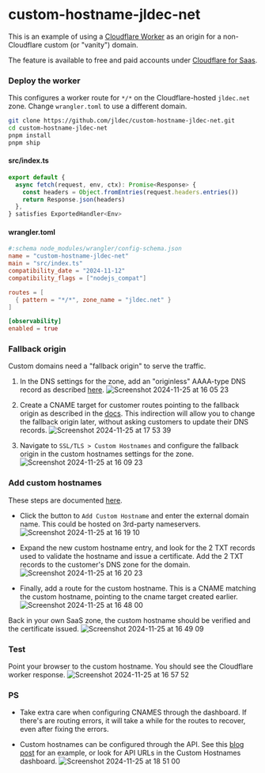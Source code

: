 # custom-hostname-jldec-net

This is an example of using a [Cloudflare Worker](https://developers.cloudflare.com/workers) as an origin for a non-Cloudflare custom (or "vanity") domain.

The feature is available to free and paid accounts under [Cloudflare for Saas](https://developers.cloudflare.com/cloudflare-for-platforms/cloudflare-for-saas/plans/).

### Deploy the worker
This configures a worker route for `*/*` on the Cloudflare-hosted `jldec.net` zone. Change `wrangler.toml` to use a different domain.

```sh
git clone https://github.com/jldec/custom-hostname-jldec-net.git
cd custom-hostname-jldec-net
pnpm install
pnpm ship
```

#### src/index.ts
```ts
export default {
  async fetch(request, env, ctx): Promise<Response> {
    const headers = Object.fromEntries(request.headers.entries())
    return Response.json(headers)
  },
} satisfies ExportedHandler<Env>
```

#### wrangler.toml
```toml
#:schema node_modules/wrangler/config-schema.json
name = "custom-hostname-jldec-net"
main = "src/index.ts"
compatibility_date = "2024-11-12"
compatibility_flags = ["nodejs_compat"]

routes = [
  { pattern = "*/*", zone_name = "jldec.net" }
]

[observability]
enabled = true
```

### Fallback origin
Custom domains need a "fallback origin" to serve the traffic.

1. In the DNS settings for the zone, add an "originless" AAAA-type DNS record as described [here](https://developers.cloudflare.com/cloudflare-for-platforms/cloudflare-for-saas/start/advanced-settings/worker-as-origin/).
![Screenshot 2024-11-25 at 16 05 23](https://github.com/user-attachments/assets/98b3cfde-3f23-4bfc-8365-713b75bdb7c4)

2. Create a CNAME target for customer routes pointing to the fallback origin as described in the [docs](https://developers.cloudflare.com/cloudflare-for-platforms/cloudflare-for-saas/start/getting-started/#2-optional-create-cname-target). This indirection will allow you to change the fallback origin later, without asking customers to update their DNS records.
![Screenshot 2024-11-25 at 17 53 39](https://github.com/user-attachments/assets/f19fc75b-f94c-4f04-bfa4-c6deed10dd67)

4. Navigate to `SSL/TLS > Custom Hostnames` and configure the fallback origin in the custom hostnames settings for the zone.
![Screenshot 2024-11-25 at 16 09 23](https://github.com/user-attachments/assets/55db20cd-27ad-4a00-a0de-adb818747781)

### Add custom hostnames
These steps are documented [here](https://developers.cloudflare.com/cloudflare-for-platforms/cloudflare-for-saas/start/getting-started/#per-hostname-setup).

- Click the button to `Add Custom Hostname` and enter the external domain name. This could be hosted on 3rd-party nameservers.
![Screenshot 2024-11-25 at 16 19 10](https://github.com/user-attachments/assets/36f28e30-3aa9-4485-9f44-af37470415ad)

- Expand the new custom hostname entry, and look for the 2 TXT records used to validate the hostname and issue a certificate. Add the 2 TXT records to the customer's DNS zone for the domain.
![Screenshot 2024-11-25 at 16 20 23](https://github.com/user-attachments/assets/0b572ef4-4713-4980-8486-943b3f58d2db)

- Finally, add a route for the custom hostname. This is a CNAME matching the custom hostname, pointing to the cname target created earlier.
![Screenshot 2024-11-25 at 16 48 00](https://github.com/user-attachments/assets/60864735-d9d1-4aab-a799-6f8ce08c263d)

Back in your own SaaS zone, the custom hostname should be verified and the certificate issued.
![Screenshot 2024-11-25 at 16 49 09](https://github.com/user-attachments/assets/3ac39ef7-adee-4f44-8c63-06f74d4910f6)

### Test
Point your browser to the custom hostname. You should see the Cloudflare worker response.
![Screenshot 2024-11-25 at 16 57 52](https://github.com/user-attachments/assets/2f106ecd-52f1-49a7-8d20-b1fd4d1b9b7e)

### PS

- Take extra care when configuring CNAMES through the dashboard. If there's are routing errors, it will take a while for the routes to recover, even after fixing the errors.

- Custom hostnames can be configured through the API. See this [blog post](https://blog.cloudflare.com/waf-for-saas/) for an example, or look for API URLs in the Custom Hostnames dashboard.
![Screenshot 2024-11-25 at 18 51 00](https://github.com/user-attachments/assets/291bbe40-b8d0-40e5-8fbf-861741da6ca3)



